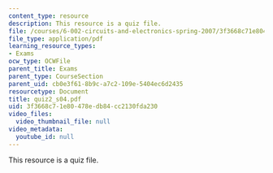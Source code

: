 ```yaml
---
content_type: resource
description: This resource is a quiz file.
file: /courses/6-002-circuits-and-electronics-spring-2007/3f3668c71e80478edb84cc2130fda230_quiz2_s04.pdf
file_type: application/pdf
learning_resource_types:
- Exams
ocw_type: OCWFile
parent_title: Exams
parent_type: CourseSection
parent_uid: cb0e3f61-8b9c-a7c2-109e-5404ec6d2435
resourcetype: Document
title: quiz2_s04.pdf
uid: 3f3668c7-1e80-478e-db84-cc2130fda230
video_files:
  video_thumbnail_file: null
video_metadata:
  youtube_id: null
---
```

This resource is a quiz file.

